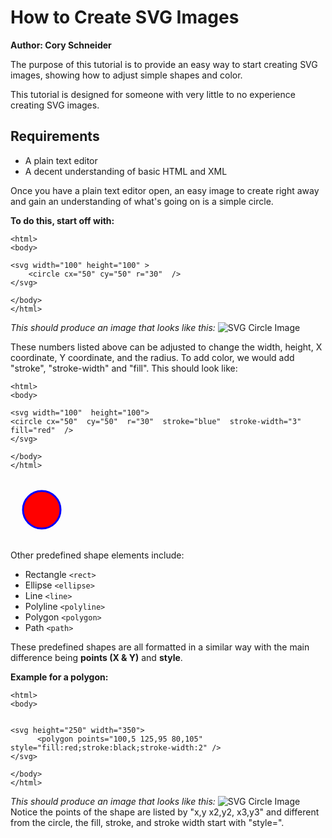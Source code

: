 # How to Create SVG Images
**Author: Cory Schneider**

The purpose of this tutorial is to provide an easy way to start creating SVG images, showing how to adjust simple shapes and color.

This tutorial is designed for someone with very little to no experience creating SVG images. 

## Requirements
- A plain text editor
- A decent understanding of basic HTML and XML

Once you have a plain text editor open, an easy image to create right away and gain an understanding of what's going on is a simple circle.

**To do this, start off with:**

    <html>
    <body>
    
    <svg width="100" height="100" >
    	<circle cx="50" cy="50" r="30"  />
    </svg>
    
    </body>
    </html>
*This should produce an image that looks like this:*
![SVG Circle Image](https://i.imgur.com/mQAS2Di.png)

These numbers listed above can be adjusted to change the width, height, X coordinate, Y coordinate, and the radius. To add color, we would add "stroke", "stroke-width" and "fill". This should look like:

    <html>  
    <body>  
      
    <svg width="100"  height="100">  
    <circle cx="50"  cy="50"  r="30"  stroke="blue"  stroke-width="3"  fill="red"  />  
    </svg>  
      
    </body>  
    </html>

<html>  
<body>  
  
<svg width="100"  height="100">  
<circle cx="50"  cy="50"  r="30"  stroke="blue"  stroke-width="3"  fill="red"  />  
</svg>  
  
</body>  
</html>

Other predefined shape elements include:
- Rectangle `<rect>`
- Ellipse `<ellipse>`
- Line `<line>`
- Polyline `<polyline>`
- Polygon `<polygon>`
- Path `<path>`

These predefined shapes are all formatted in a similar way with the main difference being **points (X & Y)** and **style**.

**Example for a polygon:**

    <html>
    <body>
    
    
    <svg height="250" width="350">
    	  <polygon points="100,5 125,95 80,105" style="fill:red;stroke:black;stroke-width:2" />
    </svg>
    
    </body>
    </html>
*This should produce an image that looks like this:*
![SVG Circle Image](https://i.imgur.com/6tvXJAt.png)
Notice the points of the shape are listed by "x,y x2,y2, x3,y3" and different from the circle, the fill, stroke, and stroke width start with "style=". 

